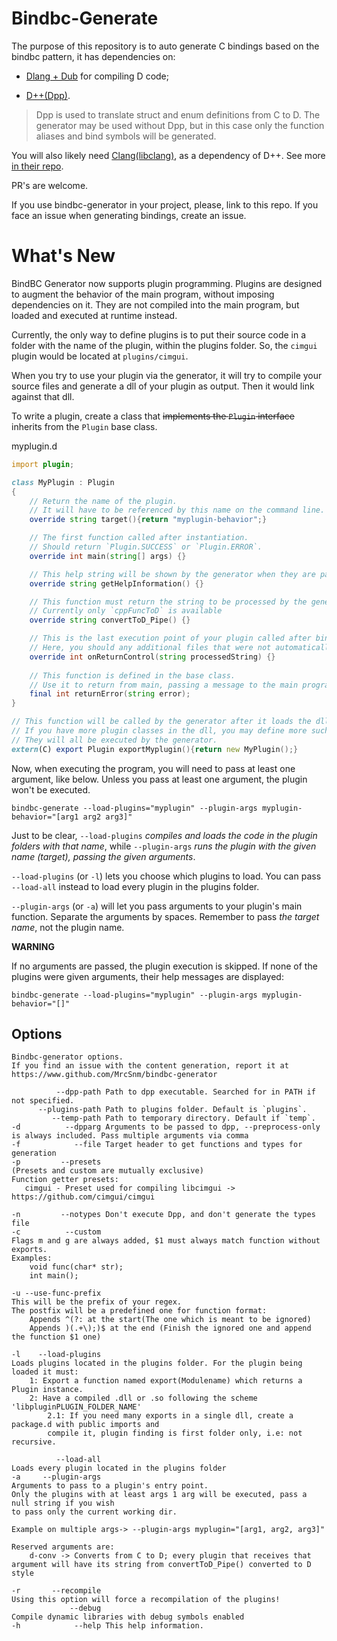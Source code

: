 # Bindbc-Generate

The purpose of this repository is to auto generate C bindings based on the
bindbc pattern, it has dependencies on:

- [Dlang + Dub](https://dlang.org/download.html) for compiling D code;

- [D++(Dpp)](https://github.com/atilaneves/dpp).
> Dpp is used to translate struct and enum definitions from C to D.
> The generator may be used without Dpp, but in this case only the function aliases and bind symbols will be generated.

You will also likely need [Clang(libclang)](https://releases.llvm.org/download.html), as a dependency of D++.
See more [in their repo](https://github.com/atilaneves/dpp).

PR's are welcome.

If you use bindbc-generator in your project, please, link to this repo.
If you face an issue when generating bindings, create an issue.


# What's New

BindBC Generator now supports plugin programming.
Plugins are designed to augment the behavior of the main program, without imposing dependencies on it.
They are not compiled into the main program, but loaded and executed at runtime instead.

Currently, the only way to define plugins is to put their source code 
in a folder with the name of the plugin, within the plugins folder. 
So, the `cimgui` plugin would be located at `plugins/cimgui`.

When you try to use your plugin via the generator, it will try to compile your source files 
and generate a dll of your plugin as output. Then it would link against that dll. 

To write a plugin, create a class that ~~implements the `Plugin` interface~~ inherits from the `Plugin` base class.

myplugin.d
```d
import plugin;

class MyPlugin : Plugin
{
    // Return the name of the plugin. 
    // It will have to be referenced by this name on the command line.
    override string target(){return "myplugin-behavior";} 

    // The first function called after instantiation.
    // Should return `Plugin.SUCCESS` or `Plugin.ERROR`.
    override int main(string[] args) {}

    // This help string will be shown by the generator when they are passed no arguments
    override string getHelpInformation() {}

    // This function must return the string to be processed by the generator; 
    // Currently only `cppFuncToD` is available
    override string convertToD_Pipe() {}

    // This is the last execution point of your plugin called after binding have been generated.
    // Here, you should any additional files that were not automatically generated by the generator.
    override int onReturnControl(string processedString) {}
    
    // This function is defined in the base class.
    // Use it to return from main, passing a message to the main program.
    final int returnError(string error);
}

// This function will be called by the generator after it loads the dll.
// If you have more plugin classes in the dll, you may define more such functions.
// They will all be executed by the generator.
extern(C) export Plugin exportMyplugin(){return new MyPlugin();}
```

Now, when executing the program, you will need to pass at least one argument, like below. 
Unless you pass at least one argument, the plugin won't be executed.

```
bindbc-generate --load-plugins="myplugin" --plugin-args myplugin-behavior="[arg1 arg2 arg3]"
```

Just to be clear, `--load-plugins` *compiles and loads the code in the plugin folders with that name*, 
while `--plugin-args` *runs the plugin with the given name (target), passing the given arguments*.

`--load-plugins` (or `-l`) lets you choose which plugins to load.
You can pass `--load-all` instead to load every plugin in the plugins folder.

`--plugin-args` (or `-a`) will let you pass arguments to your plugin's main function.
Separate the arguments by spaces. Remember to pass *the target name*, not the plugin name.

**WARNING** 

If no arguments are passed, the plugin execution is skipped.
If none of the plugins were given arguments, their help messages are displayed:
```
bindbc-generate --load-plugins="myplugin" --plugin-args myplugin-behavior="[]"
```

## Options
```
Bindbc-generator options.
If you find an issue with the content generation, report it at
https://www.github.com/MrcSnm/bindbc-generator

          --dpp-path Path to dpp executable. Searched for in PATH if not specified.
      --plugins-path Path to plugins folder. Default is `plugins`.
         --temp-path Path to temporary directory. Default if `temp`.
-d          --dpparg Arguments to be passed to dpp, --preprocess-only is always included. Pass multiple arguments via comma
-f            --file Target header to get functions and types for generation
-p         --presets
(Presets and custom are mutually exclusive)
Function getter presets:
   cimgui - Preset used for compiling libcimgui -> https://github.com/cimgui/cimgui

-n         --notypes Don't execute Dpp, and don't generate the types file
-c          --custom
Flags m and g are always added, $1 must always match function without exports.
Examples:
    void func(char* str);
    int main();

-u --use-func-prefix
This will be the prefix of your regex.
The postfix will be a predefined one for function format:
    Appends ^(?: at the start(The one which is meant to be ignored)
    Appends )(.+\);)$ at the end (Finish the ignored one and append the function $1 one)

-l    --load-plugins
Loads plugins located in the plugins folder. For the plugin being loaded it must:
    1: Export a function named export(Modulename) which returns a Plugin instance.
    2: Have a compiled .dll or .so following the scheme 'libpluginPLUGIN_FOLDER_NAME'
        2.1: If you need many exports in a single dll, create a package.d with public imports and
        compile it, plugin finding is first folder only, i.e: not recursive.

          --load-all
Loads every plugin located in the plugins folder
-a     --plugin-args
Arguments to pass to a plugin's entry point.
Only the plugins with at least args 1 arg will be executed, pass a null string if you wish
to pass only the current working dir.

Example on multiple args-> --plugin-args myplugin="[arg1, arg2, arg3]"

Reserved arguments are:
    d-conv -> Converts from C to D; every plugin that receives that argument will have its string from convertToD_Pipe() converted to D style

-r       --recompile
Using this option will force a recompilation of the plugins!
             --debug
Compile dynamic libraries with debug symbols enabled
-h            --help This help information.
```